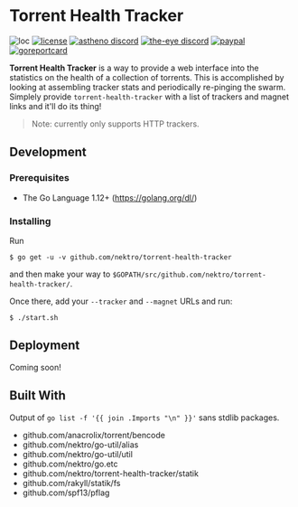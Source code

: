 # Torrent Health Tracker
![loc](https://tokei.rs/b1/github/nektro/torrent-health-tracker)
[![license](https://img.shields.io/github/license/nektro/torrent-health-tracker.svg)](https://github.com/nektro/torrent-health-tracker/blob/master/LICENSE)
[![astheno discord](https://img.shields.io/discord/551971034593755159.svg)](https://discord.gg/P6Y4zQC)
[![the-eye discord](https://img.shields.io/discord/302796547656253441.svg)](https://discord.gg/the-eye)
[![paypal](https://img.shields.io/badge/donate-paypal-009cdf)](https://paypal.me/nektro)
[![goreportcard](https://goreportcard.com/badge/github.com/nektro/torrent-health-tracker)](https://goreportcard.com/report/github.com/nektro/torrent-health-tracker)

**Torrent Health Tracker** is a way to provide a web interface into the statistics on the health of a collection of torrents. This is accomplished by looking at assembling tracker stats and periodically re-pinging the swarm. Simplely provide `torrent-health-tracker` with a list of trackers and magnet links and it'll do its thing!

> Note: currently only supports HTTP trackers.

## Development

### Prerequisites
- The Go Language 1.12+ (https://golang.org/dl/)

### Installing
Run
```
$ go get -u -v github.com/nektro/torrent-health-tracker
```
and then make your way to `$GOPATH/src/github.com/nektro/torrent-health-tracker/`.

Once there, add your `--tracker` and `--magnet` URLs and run:
```
$ ./start.sh
```

## Deployment
Coming soon!

## Built With
Output of `go list -f '{{ join .Imports "\n" }}'` sans stdlib packages.
- github.com/anacrolix/torrent/bencode
- github.com/nektro/go-util/alias
- github.com/nektro/go-util/util
- github.com/nektro/go.etc
- github.com/nektro/torrent-health-tracker/statik
- github.com/rakyll/statik/fs
- github.com/spf13/pflag
